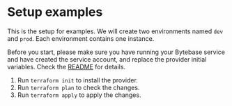 # Setup examples

This is the setup for examples.
We will create two environments named `dev` and `prod`. Each environment contains one instance.

Before you start, please make sure you have running your Bytebase service and have created the service account, and replace the provider initial variables. Check the [README](../README.md) for details.

1. Run `terraform init` to install the provider.
2. Run `terraform plan` to check the changes.
3. Run `terraform apply` to apply the changes.
